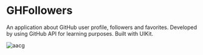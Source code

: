 # GHFollowers
An application about GitHub user profile, followers and favorites. Developed by using GitHub API for learning purposes. Built with UIKit.

![aacg](https://github.com/DDilbilir0700/GHFollowers/assets/136610570/e6867db8-c814-4313-923a-73b4be9ffa8b)
